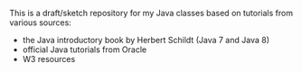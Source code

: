 This is a draft/sketch repository for my Java classes based on tutorials from various sources:  
- the Java introductory book by Herbert Schildt (Java 7 and Java 8)  
- official Java tutorials from Oracle 
- W3 resources 

